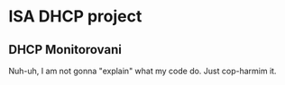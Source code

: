 # ISA DHCP project
## DHCP Monitorovani

Nuh-uh, I am not gonna "explain" what my code do. Just cop-harmim it.
